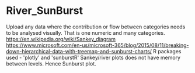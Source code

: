 # River_SunBurst
Upload any data where the contribution or flow between categories needs to be analysed visually. That is one numeric and many categories.  https://en.wikipedia.org/wiki/Sankey_diagram  https://www.microsoft.com/en-us/microsoft-365/blog/2015/08/11/breaking-down-hierarchical-data-with-treemap-and-sunburst-charts/   R packages used - 'plotly' and 'sunburstR'  Sankey/river plots does not have memory between levels. Hence Sunburst plot.

